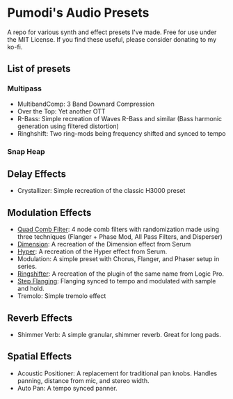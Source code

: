 # Pumodi's Audio Presets
A repo for various synth and effect presets I've made.
Free for use under the MIT License.
If you find these useful, please consider donating to my ko-fi.

## List of presets

### Multipass

* MultibandComp: 3 Band Downard Compression
* Over the Top: Yet another OTT
* R-Bass: Simple recreation of Waves R-Bass and similar (Bass harmonic generation using filtered distortion)
* Ringhshift: Two ring-mods being frequency shifted and synced to tempo

### Snap Heap

Delay Effects
------
* Crystallizer: Simple recreation of the classic H3000 preset

Modulation Effects
------
* [Quad Comb Filter](https://youtu.be/76e8mDAMsW0?si=hvWVHE-bfUjOqDBd): 4 node comb filters with randomization made using three techniques (Flanger + Phase Mod, All Pass Filters, and Disperser)
* [Dimension](https://youtube.com/shorts/El9uozl-Duw): A recreation of the Dimension effect from Serum
* [Hyper](https://youtube.com/shorts/El9uozl-Duw): A recreation of the Hyper effect from Serum.
* Modulation: A simple preset with Chorus, Flanger, and Phaser setup in series.
* [Ringshifter](https://youtube.com/shorts/El9uozl-Duw): A recreation of the plugin of the same name from Logic Pro.
* [Step Flanging](https://youtube.com/shorts/El9uozl-Duw): Flanging synced to tempo and modulated with sample and hold.
* Tremolo: Simple tremolo effect

Reverb Effects
------
* Shimmer Verb: A simple granular, shimmer reverb. Great for long pads.

Spatial Effects
------
* Acoustic Positioner: A replacement for traditional pan knobs. Handles panning, distance from mic, and stereo width.
* Auto Pan: A tempo synced panner.
